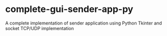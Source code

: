 # complete-gui-sender-app-py
A complete implementation of sender application using Python Tkinter and socket TCP/UDP implementation
